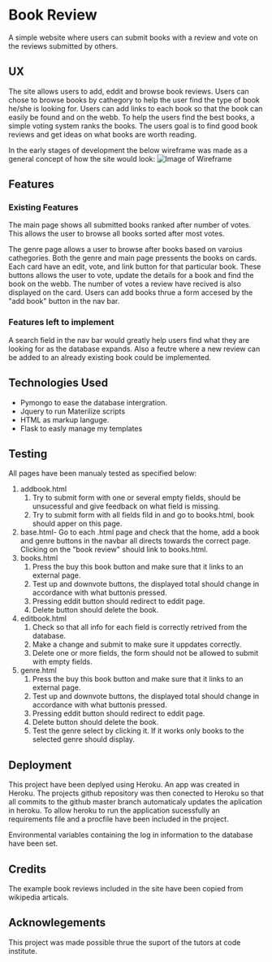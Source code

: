 # Book Review
A simple website where users can submit books with a review and vote on the reviews submitted by others.

## UX
The site allows users to add, eddit and browse book reviews. Users can chose to browse books by cathegory to help  the user find the type of book 
he/she is looking for. Users can add links to each book so that the book can easily be found and on the webb. To help the users find the best books, a simple 
voting system ranks the books. The users goal is to find good book reviews and get ideas on what books are worth reading.

In the early stages of development the below wireframe was made as a general concept of how the site would look:
![Image of Wireframe](https://raw.githubusercontent.com/danfiliphoff/Milestone-3--Book-Review/master/static/readme_pictures/wireframe%20milestone3.PNG)


## Features

### Existing Features
The main page shows all submitted books ranked after number of votes. This allows the user to browse all books sorted after most votes.

The genre page allows a user to browse after books based on varoius cathegories. Both the genre and main page
pressents the books on cards. Each card have an edit, vote, and link button for that particular book. These buttons allows the user to vote, update the details for a book and find the book on the webb.
The number of votes a review have recived is also displayed on the card. Users can add books thrue a form accesed 
by the "add book" button in the nav bar. 

### Features left to implement
A search field in the nav bar would greatly help users find what they are looking for as the database expands. Also a feutre where a new review can be added to an already existing book could be
implemented. 

## Technologies Used
- Pymongo to ease the database intergration.
- Jquery to run Materilize scripts
- HTML as markup languge.
- Flask to easly manage my templates

## Testing
All pages have been manualy tested as specified below:

1. addbook.html 
    1. Try to submit form with one or several empty fields, should be unsucessful and give feedback on what field is missing.
    2. Try to submit form with all fields fild in and go to books.html, book should apper on this page. 
2. base.html- Go to each .html page and check that the home, add a book and genre buttons in the navbar all directs towards the correct page.
Clicking on the "book review" should link to books.html.
3. books.html
    1. Press the buy this book button and make sure that it links to an external page.
    2. Test up and downvote buttons, the displayed total should change in accordance with what buttonis pressed. 
    3. Pressing eddit button should redirect to eddit page. 
    4. Delete button should delete the book. 
4. editbook.html
    1. Check so that all info for each field is correctly retrived from the database.
    2. Make a change and submit to make sure it uppdates correctly.
    3. Delete one or more fields, the form should not be allowed to submit with empty fields.
5. genre.html
    1. Press the buy this book button and make sure that it links to an external page.
    2. Test up and downvote buttons, the displayed total should change in accordance with what buttonis pressed. 
    3. Pressing eddit button should redirect to eddit page. 
    4. Delete button should delete the book.
    5. Test the genre select by clicking it. If it works only books to the selected genre should display.

## Deployment
This project have been deplyed using Heroku. An app was created in Heroku. The projects github repository was then conected to Heroku 
so that all commits to the github master branch automaticaly updates the aplication in heroku. To allow heroku to run the application sucessfully
an requirements file and a procfile have been included in the project. 

Environmental variables containing the log in information to the database have been set. 


## Credits
The example book reviews included in the site have been copied from wikipedia articals. 

## Acknowlegements
This project was made possible thrue the suport of the tutors at code institute.


